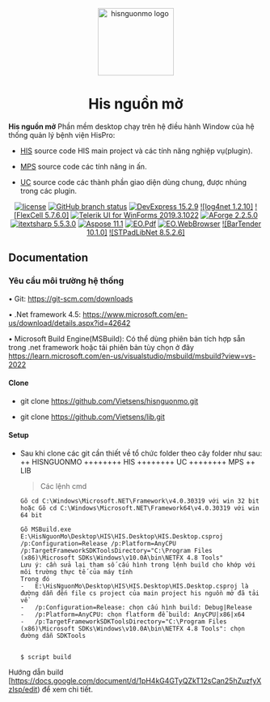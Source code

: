 <!-- markdownlint-disable-next-line -->
<p align="center">
  <a href="https://nguonmo.benhvienthongminh.vn/ords/f?p=106:1:9302229919244:::::" rel="noopener" target="_blank"><img width="150" height="133" src="https://nguonmo.benhvienthongminh.vn/i/apex_ui/img/favicons/hispro/hispro-180.png" alt="hisnguonmo logo"></a>
</p>

<h1 align="center">His nguồn mở</h1>

**His nguồn mở** Phần mềm desktop chạy trên hệ điều hành Window của hệ thống quản lý bệnh viện HisPro:

- [HIS](https://github.com/Vietsens/hisnguonmo/tree/Develop/HIS) source code HIS main project và các tính năng nghiệp vụ(plugin).

- [MPS](https://github.com/Vietsens/hisnguonmo/tree/Develop/MPS) source code các tính năng in ấn.

- [UC](https://github.com/Vietsens/hisnguonmo/tree/Develop/UC) source code các thành phần giao diện dùng chung, được nhúng trong các plugin.

<div align="center">

[![license](https://img.shields.io/badge/license-MIT-blue.svg)](https://github.com/Vietsens/hisnguonmo/blob/Develop/LICENSE)
[![GitHub branch status](https://img.shields.io/github/checks-status/mui/material-ui/HEAD)](https://github.com/mui/material-ui/commits/HEAD/)
[![DevExpress 15.2.9](https://www.devexpress.com/Content/Core/favicon.ico)](https://www.devexpress.com/)
[![log4net 1.2.10]](https://www.nuget.org/packages/log4net/1.2.10)
[![FlexCell 5.7.6.0]](https://www.tmssoftware.com/site/flexcelnet.asp)
[![Telerik UI for WinForms 2019.3.1022](https://img.shields.io/codecov/c/github/mui/material-ui.svg)](https://www.telerik.com/)
[![AForge 2.2.5.0](https://api.nuget.org/v3-flatcontainer/aforge/2.2.5/icon)](https://www.nuget.org/packages/AForge/2.2.5)
[![itextsharp 5.5.3.0](https://api.nuget.org/v3-flatcontainer/itextsharp/5.5.3/icon)](https://www.nuget.org/packages/iTextSharp/5.5.3)
[![Aspose 11.1](https://www.nuget.org/Content/gallery/img/default-package-icon-256x256.png)](https://www.nuget.org/packages/Aspose.Words/11.1.0)
[![EO.Pdf](https://api.nuget.org/v3-flatcontainer/eo.pdf/20.3.34/icon)](https://www.nuget.org/packages/EO.Pdf/20.3.34)
[![EO.WebBrowser](https://api.nuget.org/v3-flatcontainer/eo.pdf/20.3.34/icon)](https://www.nuget.org/packages/EO.WebBrowser/20.3.34)
[![BarTender 10.1.0]]()
[![STPadLibNet 8.5.2.6]](https://en.signotec.com/portal/seiten/signopad-api-device-api--900000170-10002.html)

</div>



## Documentation

### Yêu cầu môi trường hệ thống
•	Git: https://git-scm.com/downloads

•	.Net framework 4.5:  https://www.microsoft.com/en-us/download/details.aspx?id=42642

•	Microsoft Build Engine(MSBuild): Có thể dùng phiên bản tích hợp sẵn trong .net framework 
	hoặc tải phiên bản tùy chọn ở đây https://learn.microsoft.com/en-us/visualstudio/msbuild/msbuild?view=vs-2022

#### Clone

- git clone https://github.com/Vietsens/hisnguonmo.git

- git clone https://github.com/Vietsens/lib.git


#### Setup

- Sau khi clone các git cần thiết về tổ chức folder theo cây folder như sau:
	++ HISNGUONMO
	++++++++ HIS
	++++++++ UC
	++++++++ MPS
	++ LIB
	
  > Các lệnh cmd
	```shell
	Gõ cd C:\Windows\Microsoft.NET\Framework\v4.0.30319 với win 32 bit
	hoặc Gõ cd C:\Windows\Microsoft.NET\Framework64\v4.0.30319 với win 64 bit
  
	Gõ MSBuild.exe E:\HisNguonMo\Desktop\HIS\HIS.Desktop\HIS.Desktop.csproj /p:Configuration=Release /p:Platform=AnyCPU /p:TargetFrameworkSDKToolsDirectory="C:\Program Files (x86)\Microsoft SDKs\Windows\v10.0A\bin\NETFX 4.8 Tools" 
	Lưu ý: cần sửa lại tham số cấu hình trong lệnh build cho khớp với môi trường thực tế của máy tính
	Trong đó
	-	E:\HisNguonMo\Desktop\HIS\HIS.Desktop\HIS.Desktop.csproj là đường dẫn đến file cs project của main project his nguồn mở đã tải về
	-	/p:Configuration=Release: chọn cấu hình build: Debug|Release
	-	/p:Platform=AnyCPU: chọn flatform để build: AnyCPU|x86|x64
	-	/p:TargetFrameworkSDKToolsDirectory="C:\Program Files (x86)\Microsoft SDKs\Windows\v10.0A\bin\NETFX 4.8 Tools": chọn đường dẫn SDKTools


  $ script build
  ```  

Hướng dẫn build [https://docs.google.com/document/d/1pH4kG4GTyQZkT12sCan25hZuzfyXzIsp/edit) để xem chi tiết.
